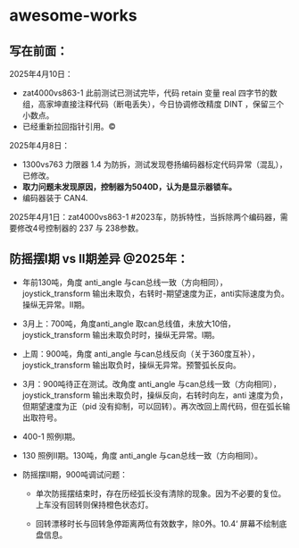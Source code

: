 # awesome-works

## 写在前面：
2025年4月10日：

- zat4000vs863-1 此前测试已测试完毕，代码 retain 变量 real 四字节的数组，高家坤直接注释代码（断电丢失），今日协调修改精度 DINT ，保留三个小数点。
- 已经重新拉回指针引用。:copyright:

2025年4月8日：

- 1300vs763 力限器 1.4 为防拆，测试发现卷扬编码器标定代码异常（混乱），已修改。
- **取力问题未发现原因，控制器为5040D，认为是显示器锁车。**
- 编码器装于 CAN4.

2025年4月1日：zat4000vs863-1 #2023车，防拆特性，当拆除两个编码器，需要修改4号控制器的 237 与 238参数。

## 防摇摆I期 vs II期差异 @2025年：

- 年前130吨，角度 anti_angle 与can总线一致（方向相同），joystick_transform 输出未取负，右转时-期望速度为正，anti实际速度为负。操纵无异常。II期。
- 3月上：700吨，角度anti_angle 取can总线值，未放大10倍，joystick_transform 输出未取负时时，操纵无异常。I期。
- 上周：900吨，角度 anti_angle 与can总线反向（关于360度互补），joystick_transform 输出取负时，操纵无异常。预警弧长反向。


- 3月：900吨待正在测试。改角度 anti_angle 与can总线一致（方向相同），joystick_transform 输出未取负时，操纵反向，右转时向左，anti 速度为负，但期望速度为正（pid 没有抑制，可以回转）。再次改回上周代码，但在弧长输出取符号。

- 400-1 照例I期。

- 130 照例II期。130吨，角度 anti_angle 与can总线一致（方向相同）。

- 防摇摆II期，900吨调试问题：

  - 单次防摇摆结束时，存在历经弧长没有清除的现象。因为不必要的复位。上车没有回转则保持橙色状态灯。

  - 回转漂移时长与回转急停距离两位有效数字，除0外。10.4‘ 屏幕不绘制底盘信息。


